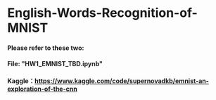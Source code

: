# English-Words-Recognition-of-MNIST
#### Please refer to these two: 
#### File: "HW1_EMNIST_TBD.ipynb" 
#### Kaggle：https://www.kaggle.com/code/supernovadkb/emnist-an-exploration-of-the-cnn 

